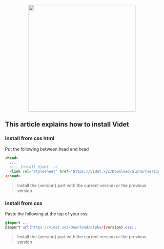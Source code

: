 <p align="center"><a href="https://videt.xyz" target="_blank" rel="noopener noreferrer"><img width="350" src="https://cdn.discordapp.com/attachments/710857234657050676/851322398829314068/install_logo.png"></a></p>


## This article explains how to install Videt

### install from css html
Put the following between head and head
```html
<head>
  ... 
  <!-- Install Videt -->
  <link rel="stylesheet" href="https://videt.xyz/Download/alpha/{version}.css">
</head>
```
> Install the {version} part with the current version or the previous version

### install from css
Paste the following at the top of your css
```css
@import ...
@import url(https://videt.xyz/Download/alpha/{version}.css);
```
> Install the {version} part with the current version or the previous version
